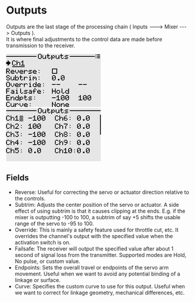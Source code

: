 # Outputs

Outputs are the last stage of the processing chain ( Inputs ---> Mixer ---> Outputs ).  
It is where final adjustments to the control data are made before transmission to the receiver.

<p align="left">
<img src="images/img28.png"/>
<img src="images/img30.png"/>
</p>

## Fields

- Reverse: Useful for correcting the servo or actuator direction relative to the controls.
- Subtrim: Adjusts the center position of the servo or actuator. A side effect of using subtrim 
is that it causes clipping at the ends. E.g. if the mixer is outputting -100 to 100, a subtrim of say +5 
shifts the usable range of the servo to -95 to 100.
- Override: This is mainly a safety feature used for throttle cut, etc. It overrides the channel's output 
with the specified value when the activation switch is on.
- Failsafe: The receiver will output the specified value after about 1 second of signal loss from the transmitter.
Supported modes are Hold, No pulse, or custom value.
- Endpoints: Sets the overall travel or endpoints of the servo arm movement. Useful when we want to avoid any potential binding of a linkage or surface.
- Curve: Specifies the custom curve to use for this output. Useful when we want to correct for linkage geometry, mechanical differences, etc.
